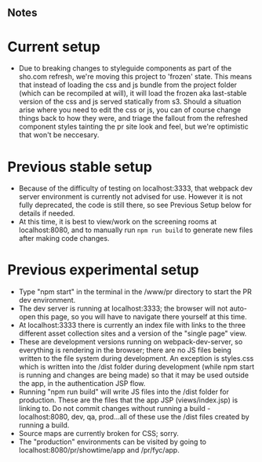 ## Notes

# Current setup
- Due to breaking changes to styleguide components as part of the sho.com refresh, we're moving this project to 'frozen' state. This means that instead of loading the css and js bundle from the project folder (which can be recompiled at will), it will load the frozen aka last-stable  version of the css and js served statically from s3. Should a situation arise where you need to edit the css or js, you can of course change things back to how they were, and triage the fallout from the refreshed component styles tainting the pr site look and feel, but we're optimistic that won't be neccesary.

# Previous stable setup
- Because of the difficulty of testing on localhost:3333, that webpack dev server environment is currently not advised for use. However it is not fully deprecated, the code is still there, so see Previous Setup below for details if needed.
- At this time, it is best to view/work on the screening rooms at localhost:8080, and to manually run `npm run build` to generate new files after making code changes.

# Previous experimental setup

- Type "npm start" in the terminal in the /www/pr directory to start the PR dev environment.
- The dev server is running at localhost:3333; the browser will not auto-open this page, so you will have to navigate there yourself at this time.
- At localhost:3333 there is currently an index file with links to the three different asset collection sites and a version of the "single page" view.
- These are development versions running on webpack-dev-server, so everything is rendering in the browser; there are no JS files being written to the file system during development. An exception is styles.css which is written into the /dist folder during development (while npm start is running and changes are being made) so that it may be used outside the app, in the authentication JSP flow.
- Running "npm run build" will write JS files into the /dist folder for production. These are the files that the app JSP (views/index.jsp) is linking to. Do not commit changes without running a build - localhost:8080, dev, qa, prod...all of these use the /dist files created by running a build.
- Source maps are currently broken for CSS; sorry.
- The "production" environments can be visited by going to localhost:8080/pr/showtime/app and /pr/fyc/app.


